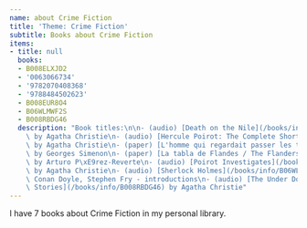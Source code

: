 ```yaml
---
name: about Crime Fiction
title: 'Theme: Crime Fiction'
subtitle: Books about Crime Fiction
items:
- title: null
  books:
  - B008ELXJD2
  - '0063066734'
  - '9782070408368'
  - '9788484502623'
  - B008EUR8O4
  - B06WLMWF2S
  - B008RBDG46
  description: "Book titles:\n\n- (audio) [Death on the Nile](/books/info/B008ELXJD2)\
    \ by Agatha Christie\n- (audio) [Hercule Poirot: The Complete Short Stories](/books/info/0063066734)\
    \ by Agatha Christie\n- (paper) [L'homme qui regardait passer les trains](/books/info/9782070408368)\
    \ by Georges Simenon\n- (paper) [La tabla de Flandes / The Flanders Panel](/books/info/9788484502623)\
    \ by Arturo P\xE9rez-Reverte\n- (audio) [Poirot Investigates](/books/info/B008EUR8O4)\
    \ by Agatha Christie\n- (audio) [Sherlock Holmes](/books/info/B06WLMWF2S) by Arthur\
    \ Conan Doyle, Stephen Fry - introductions\n- (audio) [The Under Dog and Other\
    \ Stories](/books/info/B008RBDG46) by Agatha Christie"
---
```

I have 7 books about Crime Fiction in my personal library.

